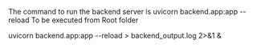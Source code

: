 
The command to run the backend server is
  uvicorn backend.app:app --reload
  To be executed from Root folder
  
  uvicorn backend.app:app --reload > backend_output.log 2>&1 &